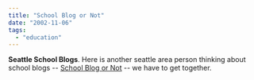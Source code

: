 ```yaml
---
title: "School Blog or Not"
date: "2002-11-06"
tags: 
  - "education"
---
```


**Seattle School Blogs**. Here is another seattle area person thinking about school blogs -- [School Blog or Not](http://schoolblogdebate.blogspot.com/) -- we have to get together.
